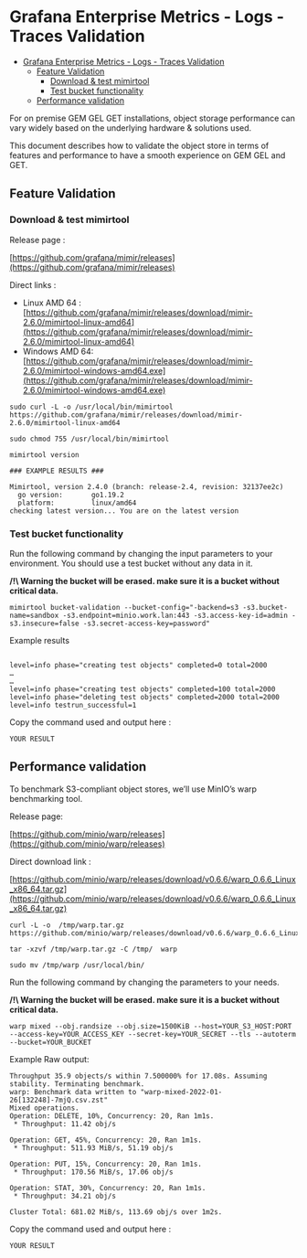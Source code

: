 # Grafana Enterprise Metrics - Logs - Traces Validation

- [Grafana Enterprise Metrics - Logs - Traces Validation](#grafana-enterprise-metrics---logs---traces-validation)
  - [Feature Validation](#feature-validation)
    - [Download \& test mimirtool](#download--test-mimirtool)
    - [Test bucket functionality](#test-bucket-functionality)
  - [Performance validation](#performance-validation)


For on premise GEM GEL GET installations, object storage performance can vary widely based on the underlying hardware & solutions used.

This document describes how to validate the object store in terms of features and performance to have a smooth experience on GEM GEL and GET.

## Feature Validation

### Download & test mimirtool

Release page :

[https://github.com/grafana/mimir/releases](https://github.com/grafana/mimir/releases)

Direct links : 

* Linux AMD 64 : [https://github.com/grafana/mimir/releases/download/mimir-2.6.0/mimirtool-linux-amd64](https://github.com/grafana/mimir/releases/download/mimir-2.6.0/mimirtool-linux-amd64)
* Windows AMD 64: [https://github.com/grafana/mimir/releases/download/mimir-2.6.0/mimirtool-windows-amd64.exe](https://github.com/grafana/mimir/releases/download/mimir-2.6.0/mimirtool-windows-amd64.exe)


```
sudo curl -L -o /usr/local/bin/mimirtool https://github.com/grafana/mimir/releases/download/mimir-2.6.0/mimirtool-linux-amd64 

sudo chmod 755 /usr/local/bin/mimirtool
```

```
mimirtool version

### EXAMPLE RESULTS ###

Mimirtool, version 2.4.0 (branch: release-2.4, revision: 32137ee2c)
  go version:       go1.19.2
  platform:         linux/amd64
checking latest version... You are on the latest version
```

### Test bucket functionality

Run the following command by changing the input parameters to your environment. You should use a test bucket without any data in it.

**/!\ Warning the bucket will be erased. make sure it is a bucket without critical data.**

```
mimirtool bucket-validation --bucket-config="-backend=s3 -s3.bucket-name=sandbox -s3.endpoint=minio.work.lan:443 -s3.access-key-id=admin -s3.insecure=false -s3.secret-access-key=password"
```

Example results

```

level=info phase="creating test objects" completed=0 total=2000
…
…
level=info phase="creating test objects" completed=100 total=2000
level=info phase="deleting test objects" completed=2000 total=2000
level=info testrun_successful=1

```

Copy the command used and output here :

```
YOUR RESULT
```


## Performance validation


To benchmark S3-compliant object stores, we’ll use MinIO’s warp benchmarking tool. 

Release page: 

[https://github.com/minio/warp/releases](https://github.com/minio/warp/releases)


Direct download link : 

[https://github.com/minio/warp/releases/download/v0.6.6/warp_0.6.6_Linux_x86_64.tar.gz](https://github.com/minio/warp/releases/download/v0.6.6/warp_0.6.6_Linux_x86_64.tar.gz)

```
curl -L -o  /tmp/warp.tar.gz https://github.com/minio/warp/releases/download/v0.6.6/warp_0.6.6_Linux_x86_64.tar.gz

tar -xzvf /tmp/warp.tar.gz -C /tmp/  warp 

sudo mv /tmp/warp /usr/local/bin/
```

Run the following command by changing the parameters to your needs. 

**/!\ Warning the bucket will be erased. make sure it is a bucket without critical data.**

```
warp mixed --obj.randsize --obj.size=1500KiB --host=YOUR_S3_HOST:PORT --access-key=YOUR_ACCESS_KEY --secret-key=YOUR_SECRET --tls --autoterm --bucket=YOUR_BUCKET
```

Example Raw output:

```
Throughput 35.9 objects/s within 7.500000% for 17.08s. Assuming stability. Terminating benchmark.
warp: Benchmark data written to "warp-mixed-2022-01-26[132248]-7mjQ.csv.zst"
Mixed operations.
Operation: DELETE, 10%, Concurrency: 20, Ran 1m1s.
 * Throughput: 11.42 obj/s

Operation: GET, 45%, Concurrency: 20, Ran 1m1s.
 * Throughput: 511.93 MiB/s, 51.19 obj/s

Operation: PUT, 15%, Concurrency: 20, Ran 1m1s.
 * Throughput: 170.56 MiB/s, 17.06 obj/s

Operation: STAT, 30%, Concurrency: 20, Ran 1m1s.
 * Throughput: 34.21 obj/s

Cluster Total: 681.02 MiB/s, 113.69 obj/s over 1m2s.

```


Copy the command used and output here :

```
YOUR RESULT
```
